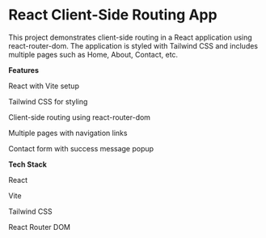 # React Client-Side Routing App

This project demonstrates client-side routing in a React application using react-router-dom. The application is styled with Tailwind CSS and includes multiple pages such as Home, About, Contact, etc.

**Features**

React with Vite setup

Tailwind CSS for styling

Client-side routing using react-router-dom

Multiple pages with navigation links

Contact form with success message popup

**Tech Stack**

React

Vite

Tailwind CSS

React Router DOM
